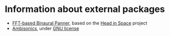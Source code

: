 # Information about external packages

- [FFT-based Binaural Panner](http://jakobhandersen.dk/projects/fft-based-binaural-panner/), based on the [Head in Space](https://sites.google.com/site/dariopizzamiglio/projects/head-in-space) project
- [Ambisonics](https://www.zhdk.ch/downloads-ambisonics-externals-for-maxmsp-5381), under [GNU license](http://www.gnu.org/)
